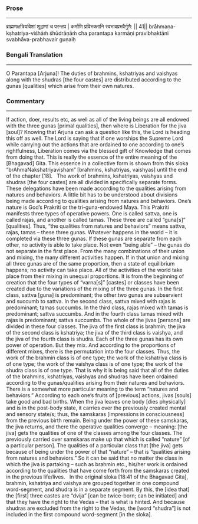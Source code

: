 ### Prose 
 --- 
ब्राह्मणक्षत्रियविशां शूद्राणां च परन्तप |
कर्माणि प्रविभक्तानि स्वभावप्रभवैर्गुणै: || 41||
brāhmaṇa-kṣhatriya-viśhāṁ śhūdrāṇāṁ cha parantapa
karmāṇi pravibhaktāni svabhāva-prabhavair guṇaiḥ

### Bengali Translation 
 --- 
O Parantapa [Arjuna]! The duties of brahmins, kshatriyas and vaishyas along with the shudras [the four castes] are distributed according to the gunas [qualities] which arise from their own natures.

### Commentary 
 --- 
If action, doer, results etc, as well as all of the living beings are all endowed with the three gunas [primal qualities], then where is Liberation for the jiva [soul]? Knowing that Arjuna can ask a question like this, the Lord is heading this off as well. The Lord is saying that if one worships the Supreme Lord while carrying out the actions that are ordained to one according to one’s rightfulness, Liberation comes via the blessed gift of Knowledge that comes from doing that. This is really the essence of the entire meaning of the [Bhagavad] Gita. This essence in a collective form is shown from this sloka “brAhmaNakshatriyavisham” [brahmins, kshatriyas, vaishyas] until the end of the chapter [18].
 
The work of brahmins, kshatriyas, vaishyas and shudras [the four castes] are all divided in specifically separate forms. These delegations have been made according to the qualities arising from natures and behaviors. A little bit has to be understood about divisions being made according to qualities arising from natures and behaviors. One’s nature is God’s Prakriti or the tri-guna-endowed Maya. This Prakriti manifests three types of operative powers. One is called sattva, one is called rajas, and another is called tamas. These three are called “guna[s]” [qualities]. Thus, “the qualities from natures and behaviors” means sattva, rajas, tamas – these three gunas. Whatever happens in the world – it is completed via these three gunas. If these gunas are separate from each other, no activity is able to take place. Not even “being able” – the gunas do not separate in the first place. From the many combinations of their union and mixing, the many different activities happen. If in that union and mixing all three gunas are of the same proportion, then a state of equilibrium happens; no activity can take place. All of the activities of the world take place from their mixing in unequal proportions. It is from the beginning of creation that the four types of “varna[s]” [castes] or classes have been created due to the variations of the mixing of the three gunas. In the first class, sattva [guna] is predominant; the other two gunas are subservient and succumb to sattva. In the second class, sattva mixed with rajas is predominant; tamas succumbs. In the third class, rajas mixed with tamas is predominant; sattva succumbs. And in the fourth class tamas mixed with rajas is predominant; sattva succumbs. The whole of the jivas [persons] are divided in these four classes. The jiva of the first class is brahmin; the jiva of the second class is kshatriya; the jiva of the third class is vaishya, and the jiva of the fourth class is shudra. Each of the three gunas has its own power of operation. But they mix. And according to the proportions of different mixes, there is the permutation into the four classes. Thus, the work of the brahmin class is of one type; the work of the kshatriya class is of one type; the work of the vaishya class is of one type; the work of the shudra class is of one type. That is why it is being said that all of the duties of the brahmins, kshatriyas, vaishyas and shudras have been ordained according to the gunas/qualities arising from their natures and behaviors.
 
There is a somewhat more particular meaning to the term “natures and behaviors.” According to each one’s fruits of [previous] actions, jivas [souls] take good and bad births. When the jiva leaves one body [dies physically] and is in the post-body state, it carries over the previously created mental and sensory state/s; thus, the samskaras [impressions in consciousness] from the previous birth remain. Being under the power of these samskaras, the jiva returns, and there the operative qualities converge – meaning: [the jiva] gets the qualities of one of the classes among the four classes. The previously carried over samskaras make up that which is called “nature” [of a particular person]. The qualities of a particular class that [the jiva] gets because of being under the power of that “nature” – that is “qualities arising from natures and behaviors.” So it can be said that no matter the class in which the jiva is partaking – such as brahmin etc., his/her work is ordained according to the qualities that have come forth from the samskaras created in the previous life/lives.
 
In the original sloka [18:41 of the Bhagavad Gita], brahmin, kshatriya and vaishya are grouped together in one compound word-segment, and shudra is in a separate segment. By this, the [idea that] the [first] three castes are “dvija” [can be twice-born; can be initiated] and that they have the right to the Vedas – that is what is hinted. And because shudras are excluded from the right to the Vedas, the [word “shudra”] is not included in the first compound word-segment [in the sloka].
